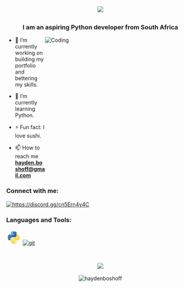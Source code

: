 <h1 align="center">
  <a href="#">
    <img src="https://readme-typing-svg.herokuapp.com/?lines=Hey,+There!+👋;Hayden+here...;Glad+to+see+you!&center=true&size=30">
  </a>
</h1>


<h3 align="center">I am an aspiring Python developer from South Africa</h3>
<img align="right" alt="Coding" width="400" height=350 src="https://c.tenor.com/BqbIhT4Mb7cAAAAd/programmer-rounded-edges.gif">

- 🔭 I’m currently working on building my portfolio and bettering my skills.

- 🌱 I’m currently learning Python.

- ⚡ Fun fact: I love sushi.

- 📫 How to reach me **hayden.boshoff@gmail.com**



<h3 align="left">Connect with me:</h3>

<p align="left">
  <a href="https://discord.gg/https://discord.gg/cn5Ern4y4C" target="blank">
    <img align="center" src="https://raw.githubusercontent.com/rahuldkjain/github-profile-readme-generator/master/src/images/icons/Social/discord.svg" alt="https://discord.gg/cn5Ern4y4C" height="30" width="40" /></a>
</p>

<h3 align="left">Languages and Tools:</h3>

<p align="left"> 
  <a href="https://www.python.org" target="_blank" rel="noreferrer"> <img src="https://raw.githubusercontent.com/devicons/devicon/master/icons/python/python-original.svg" alt="python" width="40" height="40"/></a> 
  <a href="https://git-scm.com/" target="_blank" rel="noreferrer"> <img src="https://www.vectorlogo.zone/logos/git-scm/git-scm-icon.svg" alt="git" width="40" height="40"/> </a> 
</p>

<br><p align='center'>
    <img width="450px" src="https://github-readme-stats.vercel.app/api?username=HaydenBoshoff&count_private=true&theme=blue"/>
</p>

<p align="center"> <img src="https://komarev.com/ghpvc/?username=haydenboshoff&label=Profile%20views&color=3498DB&style=flat" alt="haydenboshoff" /> </p>
